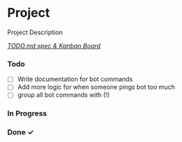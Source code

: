 # Project

Project Description

<em>[TODO.md spec & Kanban Board](https://bit.ly/3fCwKfM)</em>

### Todo

- [ ] Write documentation for bot commands  
- [ ] Add more logic for when someone pings bot too much  
- [ ] group all bot commands with (!)  

### In Progress


### Done ✓


